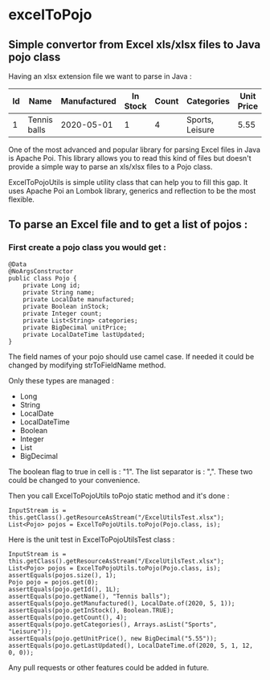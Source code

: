 # excelToPojo

## Simple convertor from Excel xls/xlsx files to Java pojo class

Having an xlsx extension file we want to parse in Java :

| Id | Name | Manufactured | In Stock | Count | Categories | Unit Price | Last Updated |
| --- | --- | --- | --- | --- | --- | --- | --- |
| 1 | Tennis balls | 2020-05-01 | 1 | 4 | Sports, Leisure | 5.55 | 2020-05-01T12:00:00 |

One of the most advanced and popular library for parsing Excel files in Java is Apache Poi.
This library allows you to read this kind of files but doesn't provide a simple way to parse an xls/xlsx files to a Pojo class.

ExcelToPojoUtils is simple utility class that can help you to fill this gap.
It uses Apache Poi an Lombok library, generics and reflection to be the most flexible.

## To parse an Excel file and to get a list of pojos :

### First create a pojo class you would get :

```
@Data
@NoArgsConstructor
public class Pojo {
	private Long id;
	private String name;
	private LocalDate manufactured;
	private Boolean inStock;
	private Integer count;
	private List<String> categories;
	private BigDecimal unitPrice;
	private LocalDateTime lastUpdated;
}
```
The field names of your pojo should use camel case. If needed it could be changed by modifying strToFieldName method.

Only these types are managed :
- Long
- String
- LocalDate
- LocalDateTime
- Boolean
- Integer
- List
- BigDecimal

The boolean flag to true in cell is : "1". The list separator is : ",".
These two could be changed to your convenience.


Then you call ExcelToPojoUtils toPojo static method and it's done :

```
InputStream is = this.getClass().getResourceAsStream("/ExcelUtilsTest.xlsx");
List<Pojo> pojos = ExcelToPojoUtils.toPojo(Pojo.class, is);
```

Here is the unit test in ExcelToPojoUtilsTest class : 

```
InputStream is = this.getClass().getResourceAsStream("/ExcelUtilsTest.xlsx");
List<Pojo> pojos = ExcelToPojoUtils.toPojo(Pojo.class, is);
assertEquals(pojos.size(), 1);
Pojo pojo = pojos.get(0);
assertEquals(pojo.getId(), 1L);
assertEquals(pojo.getName(), "Tennis balls");
assertEquals(pojo.getManufactured(), LocalDate.of(2020, 5, 1));
assertEquals(pojo.getInStock(), Boolean.TRUE);
assertEquals(pojo.getCount(), 4);
assertEquals(pojo.getCategories(), Arrays.asList("Sports", "Leisure"));
assertEquals(pojo.getUnitPrice(), new BigDecimal("5.55"));
assertEquals(pojo.getLastUpdated(), LocalDateTime.of(2020, 5, 1, 12, 0, 0));
```

Any pull requests or other features could be added in future.


